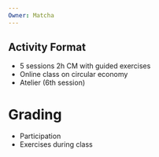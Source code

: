 ```yaml
---
Owner: Matcha
---
```

## Activity Format
- 5 sessions 2h CM with guided exercises
- Online class on circular economy
- Atelier (6th session)
# Grading
- Participation
- Exercises during class